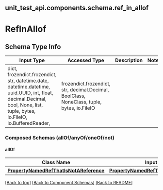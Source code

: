 <a name="top"></a>
## unit_test_api.components.schema.ref_in_allof
# RefInAllof

## Schema Type Info
Input Type | Accessed Type | Description | Notes
------------ | ------------- | ------------- | -------------
dict, frozendict.frozendict, str, datetime.date, datetime.datetime, uuid.UUID, int, float, decimal.Decimal, bool, None, list, tuple, bytes, io.FileIO, io.BufferedReader,  | frozendict.frozendict, str, decimal.Decimal, BoolClass, NoneClass, tuple, bytes, io.FileIO |  |

### Composed Schemas (allOf/anyOf/oneOf/not)
#### allOf
Class Name | Input Type | Accessed Type | Description | Notes
------------- | ------------- | ------------- | ------------- | -------------
[**PropertyNamedRefThatIsNotAReference**](property_named_ref_that_is_not_a_reference.PropertyNamedRefThatIsNotAReference.md) | [**PropertyNamedRefThatIsNotAReference**](property_named_ref_that_is_not_a_reference.PropertyNamedRefThatIsNotAReference.md) | [**PropertyNamedRefThatIsNotAReference**](property_named_ref_that_is_not_a_reference.PropertyNamedRefThatIsNotAReference.md) |  |

[[Back to top]](#top) [[Back to Component Schemas]](../../../README.md#Component-Schemas) [[Back to README]](../../../README.md)
